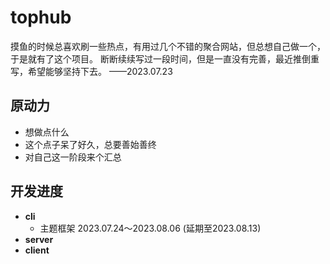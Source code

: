 # tophub

摸鱼的时候总喜欢刷一些热点，有用过几个不错的聚合网站，但总想自己做一个，于是就有了这个项目。
断断续续写过一段时间，但是一直没有完善，最近推倒重写，希望能够坚持下去。 ——2023.07.23

## 原动力

- 想做点什么
- 这个点子呆了好久，总要善始善终
- 对自己这一阶段来个汇总

## 开发进度

- **cli**
    - 主题框架 2023.07.24～2023.08.06 (延期至2023.08.13)
- **server**
- **client**